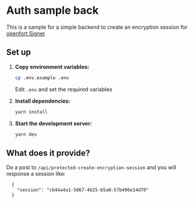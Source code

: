 # Auth sample back

This is a sample for a simple backend to create an encryption session for [openfort Signer](https://www.openfort.io/docs/guides/javascript/embedded-signer/recovery)

## Set up

1. **Copy environment variables:**

    ```sh
    cp .env.example .env
    ```
    Edit `.env` and set the required variables

2. **Install dependencies:**
    
    ```sh
    yarn install
    ```

3. **Start the development server:**
    
    ```sh
    yarn dev
    ```

## What does it provide?

Do a post to `/api/protected-create-encryption-session` and you will response a session like:

```
  {
    "session": "cb44a4a1-5867-4b25-b5a0-57b496e14d78"
  }
```
